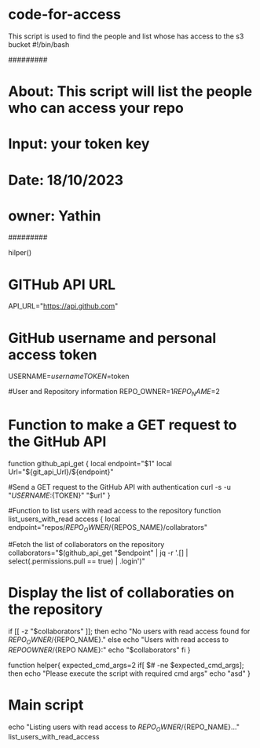 # code-for-access
This script is used to find the people and list whose has access to the s3 bucket
#!/bin/bash

#########
# About: This script will list the people who can access your repo
# Input: your token key
# Date: 18/10/2023
# owner: Yathin 
#########

hilper()
    
# GITHub API URL
API_URL="https://api.github.com"

# GitHub username and personal access token 
USERNAME=$username
TOKEN=$token

#User and Repository information
REPO_OWNER=$1
REPO_NAME=$2

# Function to make a GET request to the GitHub API 
function github_api_get {
local endpoint="$1"
local Url="${git_api_Url}/${endpoint}"

#Send a GET request to the GitHub API with authentication 
curl -s -u "${USERNAME}:${TOKEN}" "$url"
}

#Function to list users with read access to the repository
function list_users_with_read access {
local endpoint="repos/${REPO_OWNER}/${REPOS_NAME}/collabrators"

#Fetch the list of collaborators on the repository
collaborators="$(github_api_get "$endpoint" | jq -r '.[] | select(.permissions.pull == true) | .login')"

# Display the list of collaboraties on the repository
if [[ -z "$collaborators" ]]; then 
echo "No users with read access found for ${REPO_OWNER}/${REPO_NAME}."
else
echo "Users with read access to ${REPO OWNER}/${REPO NAME}:"
echo "$collaborators"
fi
}


function helper{
 expected_cmd_args=2
if[ $# -ne $expected_cmd_args]; then
echo "Please execute the script with required cmd args"
echo "asd"
}

# Main script

echo "Listing users with read access to ${REPO_OWNER}/${REPO_NAME}..."
list_users_with_read_access
